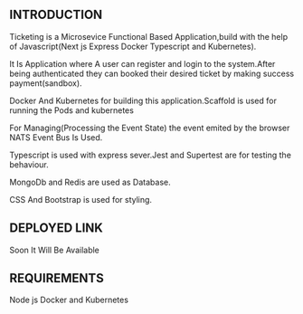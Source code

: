 INTRODUCTION
------------
Ticketing is a Microsevice Functional Based Application,build with the help of Javascript(Next js Express Docker Typescript and Kubernetes).

It Is Application where A user can register and login to the system.After being authenticated they can booked their desired ticket by making success payment(sandbox).

Docker And Kubernetes for building this application.Scaffold is used for running the Pods and kubernetes

For Managing(Processing the Event State) the event emited by the browser NATS Event Bus Is Used.

Typescript is used with express sever.Jest and Supertest are for testing the behaviour.

MongoDb and Redis are used as Database.

CSS And Bootstrap is used for styling.

DEPLOYED LINK
------------
Soon It Will Be Available

REQUIREMENTS
------------
Node js Docker and Kubernetes






